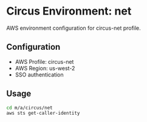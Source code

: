 # Circus Environment: net

AWS environment configuration for circus-net profile.

## Configuration

- AWS Profile: circus-net
- AWS Region: us-west-2
- SSO authentication

## Usage

```bash
cd m/a/circus/net
aws sts get-caller-identity
```
